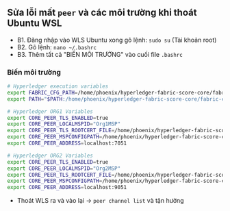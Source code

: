 ## Sửa lỗi mất `peer` và các môi trường khi thoát Ubuntu WSL

- B1. Đăng nhập vào WLS Ubuntu xong gõ lệnh: `sudo su` (Tài khoản root)
- B2. Gõ lệnh: `nano ~/.bashrc`
- B3. Thêm tất cả "BIẾN MÔI TRƯỜNG" vào cuối file `.bashrc`

### Biến môi trường

```bash
# Hyperledger execution variables
export FABRIC_CFG_PATH=/home/phoenix/hyperledger-fabric-score-core/fabric-core/config/ 
export PATH="$PATH:/home/phoenix/hyperledger-fabric-score-core/fabric-core/bin:$PATH"

# Hyperledger ORG1 Variables
export CORE_PEER_TLS_ENABLED=true
export CORE_PEER_LOCALMSPID="Org1MSP"
export CORE_PEER_TLS_ROOTCERT_FILE=/home/phoenix/hyperledger-fabric-score-core/fabric-core/production-network/organizations/peerOrganizations/org1.example.com/peers/peer0.org1.example.com/tls/ca.crt
export CORE_PEER_MSPCONFIGPATH=/home/phoenix/hyperledger-fabric-score-core/fabric-core/production-network/organizations/peerOrganizations/org1.example.com/users/Admin@org1.example.com/msp
export CORE_PEER_ADDRESS=localhost:7051

# Hyperledger ORG2 Variables
export CORE_PEER_TLS_ENABLED=true
export CORE_PEER_LOCALMSPID="Org2MSP"
export CORE_PEER_TLS_ROOTCERT_FILE=/home/phoenix/hyperledger-fabric-score-core/fabric-core/production-network/organizations/peerOrganizations/org2.example.com/peers/peer0.org2.example.com/tls/ca.crt
export CORE_PEER_MSPCONFIGPATH=/home/phoenix/hyperledger-fabric-score-core/fabric-core/production-network/organizations/peerOrganizations/org2.example.com/users/Admin@org2.example.com/msp
export CORE_PEER_ADDRESS=localhost:9051
```

* Thoát WLS ra và vào lại -> `peer channel list` và tận hưởng
